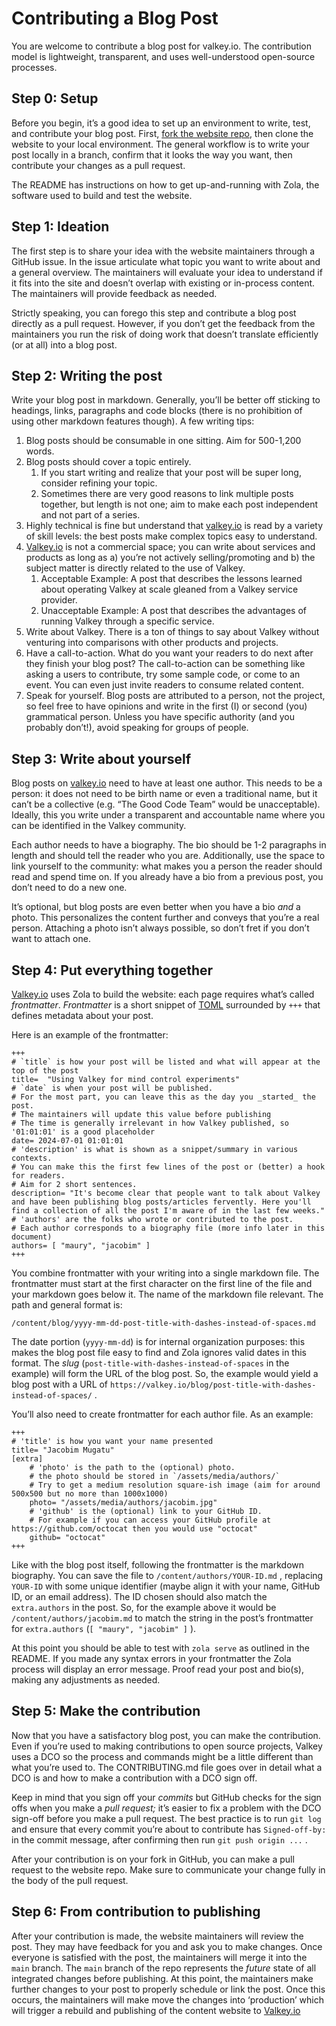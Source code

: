 # Contributing a Blog Post

You are welcome to contribute a blog post for valkey.io.
The contribution model is lightweight, transparent, and uses well-understood open-source processes.

## Step 0: Setup

Before you begin, it’s a good idea to set up an environment to write, test, and contribute your blog post.
First, [fork the website repo](https://github.com/valkey-io/valkey-io.github.io), then clone the website to your local environment.
The general workflow is to write your post locally in a branch, confirm that it looks the way you want, then contribute your changes as a pull request.

The README has instructions on how to get up-and-running with Zola, the software used to build and test the website.

## Step 1: Ideation

The first step is to share your idea with the website maintainers through a GitHub issue.
In the issue articulate what topic you want to write about and a general overview.
The maintainers will evaluate your idea to understand if it fits into the site and doesn’t overlap with existing or in-process content.
The maintainers will provide feedback as needed.

Strictly speaking, you can forego this step and contribute a blog post directly as a pull request.
However, if you don’t get the feedback from the maintainers you run the risk of doing work that doesn’t translate efficiently (or at all) into a blog post.

## Step 2: Writing the post

Write your blog post in markdown.
Generally, you’ll be better off sticking to headings, links, paragraphs and code blocks (there is no prohibition of using other markdown features though).
A few writing tips:

1. Blog posts should be consumable in one sitting.
Aim for 500-1,200 words.
2. Blog posts should cover a topic entirely.
    1. If you start writing and realize that your post will be super long, consider refining your topic.
    2. Sometimes there are very good reasons to link multiple posts together, but length is not one; aim to make each post independent and not part of a series.
3. Highly technical is fine but understand that [valkey.io](http://valkey.io/) is read by a variety of skill levels: the best posts make complex topics easy to understand.
4. [Valkey.io](http://valkey.io/) is not a commercial space; you can write about services and products as long as a) you’re not actively selling/promoting and b) the subject matter is directly related to the use of Valkey.
    1. Acceptable Example: A post that describes the lessons learned about operating Valkey at scale gleaned from a Valkey service provider.
    2. Unacceptable Example: A post that describes the advantages of running Valkey through a specific service.
5. Write about Valkey.
There is a ton of things to say about Valkey without venturing into comparisons with other products and projects.
6. Have a call-to-action.
What do you want your readers to do next after they finish your blog post? The call-to-action can be something like asking a users to contribute, try some sample code, or come to an event.
You can even just invite readers to consume related content.
7. Speak for yourself.
Blog posts are attributed to a person, not the project, so feel free to have opinions and write in the first (I) or second (you) grammatical person.
Unless you have specific authority (and you probably don’t!), avoid speaking for groups of people.

## Step 3: Write about yourself

Blog posts on [valkey.io](http://valkey.io/) need to have at least one author.
This needs to be a person: it does not need to be birth name or even a traditional name, but it can’t be a collective (e.g. “The Good Code Team” would be unacceptable).
Ideally, this you write under a transparent and accountable name where you can be identified in the Valkey community.

Each author needs to have a biography.
The bio should be 1-2 paragraphs in length and should tell the reader who you are.
Additionally, use the space to link yourself to the community: what makes you a person the reader should read and spend time on.
If you already have a bio from a previous post, you don’t need to do a new one.

It’s optional, but blog posts are even better when you have a bio *and* a photo.
This personalizes the content further and conveys that you’re a real person.
Attaching a photo isn’t always possible, so don’t fret if you don’t want to attach one.

## Step 4: Put everything together

[Valkey.io](http://valkey.io/) uses Zola to build the website: each page requires what’s called *frontmatter*.
*Frontmatter* is a short snippet of [TOML](https://toml.io/en/) surrounded by `+++` that defines metadata about your post.

Here is an example of the frontmatter:

```text
+++
# `title` is how your post will be listed and what will appear at the top of the post
title=  "Using Valkey for mind control experiments"
# `date` is when your post will be published.
# For the most part, you can leave this as the day you _started_ the post.
# The maintainers will update this value before publishing
# The time is generally irrelevant in how Valkey published, so '01:01:01' is a good placeholder
date= 2024-07-01 01:01:01
# 'description' is what is shown as a snippet/summary in various contexts.
# You can make this the first few lines of the post or (better) a hook for readers.
# Aim for 2 short sentences.
description= "It's become clear that people want to talk about Valkey and have been publishing blog posts/articles fervently. Here you'll find a collection of all the post I'm aware of in the last few weeks."
# 'authors' are the folks who wrote or contributed to the post.
# Each author corresponds to a biography file (more info later in this document)
authors= [ "maury", "jacobim" ]
+++
```

You combine frontmatter with your writing into a single markdown file.
The frontmatter must start at the first character on the first line of the file and your markdown goes below it.
The name of the markdown file relevant.
The path and general format is:

```text
/content/blog/yyyy-mm-dd-post-title-with-dashes-instead-of-spaces.md
```

The date portion (`yyyy-mm-dd`) is for internal organization purposes: this makes the blog post file easy to find and Zola ignores valid dates in this format.
The *slug* (`post-title-with-dashes-instead-of-spaces` in the example) will form the URL of the blog post.
So, the example would yield a blog post with a URL of `https://valkey.io/blog/post-title-with-dashes-instead-of-spaces/` .

You’ll also need to create frontmatter for each author file.
As an example:

```text
+++
# 'title' is how you want your name presented
title= "Jacobim Mugatu"
[extra]
    # 'photo' is the path to the (optional) photo.
    # the photo should be stored in `/assets/media/authors/`
    # Try to get a medium resolution square-ish image (aim for around 500x500 but no more than 1000x1000)
    photo= "/assets/media/authors/jacobim.jpg"
    # 'github' is the (optional) link to your GitHub ID.
    # For example if you can access your GitHub profile at https://github.com/octocat then you would use "octocat"
    github= "octocat"
+++

```

Like with the blog post itself, following the frontmatter is the markdown biography.
You can save the file to `/content/authors/YOUR-ID.md` , replacing `YOUR-ID` with some unique identifier (maybe align it with your name, GitHub ID, or an email address).
The ID chosen should also match the `extra.authors`  in the post.
So, for the example above it would be `/content/authors/jacobim.md` to match the string in the post’s frontmatter for `extra.authors` (`[ "maury", "jacobim" ]` ).

At this point you should be able to test with `zola serve` as outlined in the README.
If you made any syntax errors in your frontmatter the Zola process will display an error message.
Proof read your post and bio(s), making any adjustments as needed.

## Step 5: Make the contribution

Now that you have a satisfactory blog post, you can make the contribution.
Even if you’re used to making contributions to open source projects, Valkey uses a DCO so the process and commands might be a little different than what you’re used to.
The CONTRIBUTING.md file goes over in detail what a DCO is and how to make a contribution with a DCO sign off.

Keep in mind that you sign off your *commits* but GitHub checks for the sign offs when you make a *pull request;* it’s easier to fix a problem with the DCO sign-off before you make a pull request.
The best practice is to run `git log` and ensure that every commit you’re about to contribute has `Signed-off-by:`  in the commit message, after confirming then run `git push origin ...`  .

After your contribution is on your fork in GitHub, you can make a pull request to the website repo.
Make sure to communicate your change fully in the body of the pull request.

## Step 6: From contribution to publishing

After your contribution is made, the website maintainers will review the post.
They may have feedback for you and ask you to make changes.
Once everyone is satisfied with the post, the maintainers will merge it into the `main` branch.
The `main` branch of the repo represents the *future* state of all integrated changes before publishing.
At this point, the maintainers make further changes to your post to properly schedule or link the post.
Once this occurs, the maintainers will make move the changes into ‘production’ which will trigger a rebuild and publishing of the content website to [Valkey.io](http://valkey.io/)
